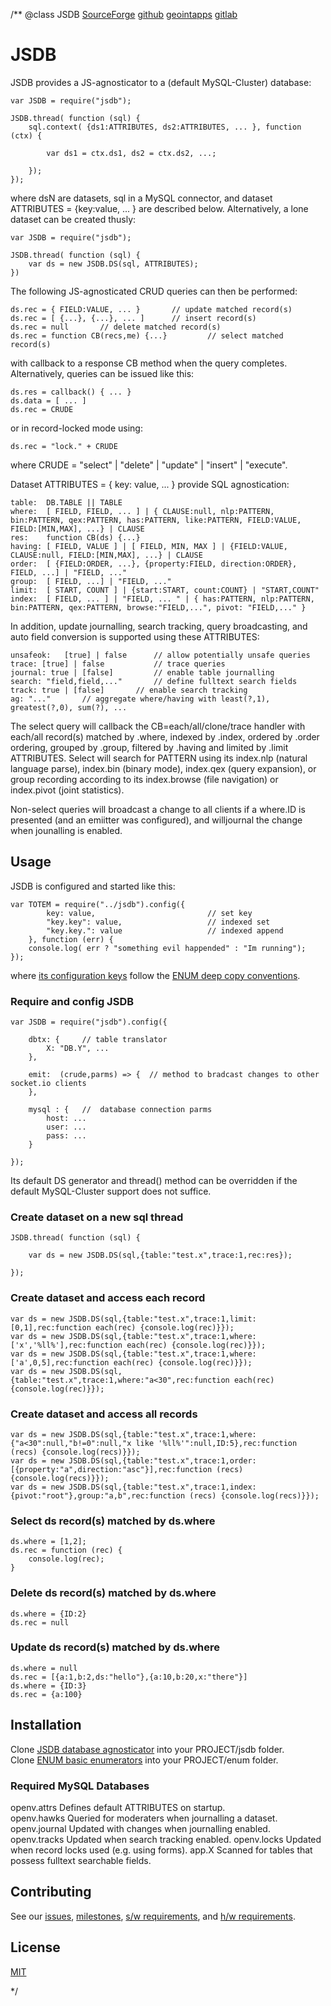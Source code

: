 /**
@class JSDB 
	[SourceForge](https://sourceforge.net) 
	[github](https://github.com/acmesds/jsdb.git) 
	[geointapps](https://git.geointapps.org/acmesds/jsdb)
	[gitlab](https://gitlab.weat.nga.ic.gov/acmesds/jsdb.git)
	
# JSDB

JSDB provides a JS-agnosticator to a (default MySQL-Cluster) database:
	
	var JSDB = require("jsdb");
	
	JSDB.thread( function (sql) {
		sql.context( {ds1:ATTRIBUTES, ds2:ATTRIBUTES, ... }, function (ctx) {

			var ds1 = ctx.ds1, ds2 = ctx.ds2, ...;

		});
	});

where dsN are datasets, sql in a MySQL connector, and dataset ATTRIBUTES = {key:value, ... } are 
described below.  Alternatively, a lone dataset can be created thusly:

	var JSDB = require("jsdb");
	
	JSDB.thread( function (sql) {
		var ds = new JSDB.DS(sql, ATTRIBUTES);
	})

The following JS-agnosticated CRUD queries can then be performed:

	ds.rec = { FIELD:VALUE, ... }		// update matched record(s) 
	ds.rec = [ {...}, {...}, ... ]		// insert record(s)
	ds.rec = null 		// delete matched record(s)
	ds.rec = function CB(recs,me) {...}			// select matched record(s)

with callback to a response CB method when the query completes.  Alternatively,
queries can be issued like this:

	ds.res = callback() { ... }
	ds.data = [ ... ]
	ds.rec = CRUDE

or in record-locked mode using:

	ds.rec = "lock." + CRUDE

where CRUDE = "select" | "delete" | "update" | "insert" | "execute".

Dataset ATTRIBUTES = { key: value, ... } provide SQL agnostication:

	table: 	DB.TABLE || TABLE
	where: 	[ FIELD, FIELD, ... ] | { CLAUSE:null, nlp:PATTERN, bin:PATTERN, qex:PATTERN, has:PATTERN, like:PATTERN, FIELD:VALUE, FIELD:[MIN,MAX], ...} | CLAUSE
	res: 	function CB(ds) {...}
	having: [ FIELD, VALUE ] | [ FIELD, MIN, MAX ] | {FIELD:VALUE, CLAUSE:null, FIELD:[MIN,MAX], ...} | CLAUSE
	order: 	[ {FIELD:ORDER, ...}, {property:FIELD, direction:ORDER}, FIELD, ...] | "FIELD, ..."
	group: 	[ FIELD, ...] | "FIELD, ..."
	limit: 	[ START, COUNT ] | {start:START, count:COUNT} | "START,COUNT"
	index:	[ FIELD, ... ] | "FIELD, ... " | { has:PATTERN, nlp:PATTERN, bin:PATTERN, qex:PATTERN, browse:"FIELD,...", pivot: "FIELD,..." }

In addition, update journalling, search tracking, query broadcasting, and auto field conversion is 
supported using these ATTRIBUTES:

	unsafeok: 	[true] | false 		// allow potentially unsafe queries
	trace: [true] | false			// trace queries
	journal: true | [false] 		// enable table journalling
	search: "field,field,..." 		// define fulltext search fields
	track: true | [false] 		// enable search tracking
	ag: "..." 		// aggregate where/having with least(?,1), greatest(?,0), sum(?), ...

The select query will callback the CB=each/all/clone/trace handler with each/all record(s) matched 
by .where, indexed by  .index, ordered by .order ordering, grouped by .group, filtered by .having 
and limited by .limit ATTRIBUTES.  Select will search for PATTERN 
using its index.nlp (natural language parse), index.bin (binary mode), index.qex (query expansion), 
or group recording according to its index.browse (file navigation) or index.pivot (joint statistics).

Non-select queries will broadcast a change to all clients if a where.ID is presented (and an emiitter
was configured), and willjournal the change when jounalling is enabled.

## Usage

JSDB is configured and started like this:

	var TOTEM = require("../jsdb").config({
			key: value, 						// set key
			"key.key": value, 					// indexed set
			"key.key.": value					// indexed append
		}, function (err) {
		console.log( err ? "something evil happended" : "Im running");
	});

where [its configuration keys](/shares/prm/jsdb/index.html) follow 
the [ENUM deep copy conventions](https://github.com/acmesds/enum).

### Require and config JSDB

	var JSDB = require("jsdb").config({ 
	
		dbtx: {		// table translator
			X: "DB.Y", ...
		},
		
		emit:  (crude,parms) => {  // method to bradcast changes to other socket.io clients
		}, 
		
		mysql : {	// 	database connection parms
			host: ...
			user: ...
			pass: ...
		}

	});
	
Its default DS generator and thread() method can be overridden if the default MySQL-Cluster 
support does not suffice.

### Create dataset on a new sql thread

	JSDB.thread( function (sql) {
	
		var ds = new JSDB.DS(sql,{table:"test.x",trace:1,rec:res});
		
	});

### Create dataset and access each record

	var ds = new JSDB.DS(sql,{table:"test.x",trace:1,limit:[0,1],rec:function each(rec) {console.log(rec)}});
	var ds = new JSDB.DS(sql,{table:"test.x",trace:1,where:['x','%ll%'],rec:function each(rec) {console.log(rec)}});
	var ds = new JSDB.DS(sql,{table:"test.x",trace:1,where:['a',0,5],rec:function each(rec) {console.log(rec)}});
	var ds = new JSDB.DS(sql,{table:"test.x",trace:1,where:"a<30",rec:function each(rec) {console.log(rec)}});		

### Create dataset and access all records

	var ds = new JSDB.DS(sql,{table:"test.x",trace:1,where:{"a<30":null,"b!=0":null,"x like '%ll%'":null,ID:5},rec:function (recs) {console.log(recs)}});
	var ds = new JSDB.DS(sql,{table:"test.x",trace:1,order:[{property:"a",direction:"asc"}],rec:function (recs) {console.log(recs)}});
	var ds = new JSDB.DS(sql,{table:"test.x",trace:1,index:{pivot:"root"},group:"a,b",rec:function (recs) {console.log(recs)}});

### Select ds record(s) matched by ds.where

	ds.where = [1,2];
	ds.rec = function (rec) {
		console.log(rec);
	}

### Delete ds record(s) matched by ds.where

	ds.where = {ID:2}
	ds.rec = null

### Update ds record(s) matched by ds.where

	ds.where = null
	ds.rec = [{a:1,b:2,ds:"hello"},{a:10,b:20,x:"there"}]
	ds.where = {ID:3}
	ds.rec = {a:100} 
	
## Installation

Clone [JSDB database agnosticator](https://github.com/acmesds/enum) into your PROJECT/jsdb folder.  
Clone [ENUM basic enumerators](https://github.com/acmesds/enum) into your PROJECT/enum folder.   

### Required MySQL Databases

openv.attrs   Defines default ATTRIBUTES on startup.  
openv.hawks	 Queried for moderaters when journalling a dataset.
openv.journal	Updated with changes when journalling enabled.
openv.tracks	Updated when search tracking enabled.
openv.locks	Updated when record locks used (e.g. using forms).
app.X 	Scanned for tables that possess fulltext searchable fields.

## Contributing

See our [issues](https://totem.west.ile.nga.ic.gov/issues.view), [milestones](https://totem.west.ile.nga.ic.gov/milestones.view), [s/w requirements](https://totem.west.ile.nga.ic.gov/swreqts.view),
and [h/w requirements](https://totem.west.ile.nga.ic.gov/hwreqts.view).

## License

[MIT](LICENSE)

*/
